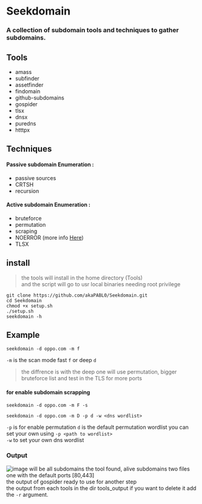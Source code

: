 # Seekdomain
### A collection of subdomain tools and techniques to gather subdomains.


## Tools 
* amass                                                                                                                                         
* subfinder                                                                                                                              
* assetfinder                                                                                                                      
* findomain  
* github-subdomains 
* gospider 
* tlsx 
* dnsx 
* puredns 
* htttpx 

## Techniques 
#### Passive subdomain Enumeration :
* passive sources 
* CRTSH
* recursion
#### Active subdomain Enumeration :  
* bruteforce 
* permutation 
* scraping 
* NOERROR  (more info [Here](https://www.securesystems.de/blog/enhancing-subdomain-enumeration-ents-and-noerror))
* TLSX 

## install
> the tools will install in the home directory (Tools) \
and the script will go to usr local binaries needing root privilege
```
git clone https://github.com/akaPABL0/Seekdomain.git
cd Seekdomain
chmod +x setup.sh
./setup.sh
seekdomain -h
```

## Example
```
seekdomain -d oppo.com -m f
```
```-m``` is the scan mode fast ```f``` or deep ```d``` 
> the diffrence is with the deep one will use permutation, bigger bruteforce list and test in the TLS for more ports

#### for enable subdomain scrapping 
```
seekdomain -d oppo.com -m F -s 
```
```
seekdomain -d oppo.com -m D -p d -w <dns wordlist>
```
```-p``` is for enable permutation ```d``` is the default permutation wordlist you can set your own using ```-p <path to wordlist>``` \
```-w``` to set your own dns wordlist 

### Output 
![image](https://user-images.githubusercontent.com/101532943/219975655-50944f29-de99-40bd-afee-704c448bcdea.png)
will be all subdomains the tool found, alive subdomains two files    \
one with the default ports [80,443] \
the output of gospider ready to use for another step \
the output from each tools in the dir  tools_output if you want to delete it add the ```-r``` argument.
